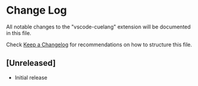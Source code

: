# Change Log

All notable changes to the "vscode-cuelang" extension will be documented in this file.

Check [Keep a Changelog](http://keepachangelog.com/) for recommendations on how to structure this file.

## [Unreleased]

- Initial release